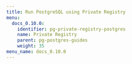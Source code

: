 ```yaml
---
title: Run PostgreSQL using Private Registry
menu:
  docs_0.10.0:
    identifier: pg-private-registry-postgres
    name: Private Registry
    parent: pg-postgres-guides
    weight: 35
menu_name: docs_0.10.0
---
```

